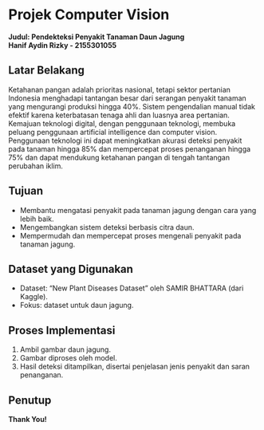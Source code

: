 # Projek Computer Vision

**Judul: Pendekteksi Penyakit Tanaman Daun Jagung**  
**Hanif Aydin Rizky - 2155301055**

## Latar Belakang
Ketahanan pangan adalah prioritas nasional, tetapi sektor pertanian Indonesia menghadapi tantangan besar dari serangan penyakit tanaman yang mengurangi produksi hingga 40%. Sistem pengendalian manual tidak efektif karena keterbatasan tenaga ahli dan luasnya area pertanian. Kemajuan teknologi digital, dengan penggunaan teknologi, membuka peluang penggunaan artificial intelligence dan computer vision. Penggunaan teknologi ini dapat meningkatkan akurasi deteksi penyakit pada tanaman hingga 85% dan mempercepat proses penanganan hingga 75% dan dapat mendukung ketahanan pangan di tengah tantangan perubahan iklim.

## Tujuan
- Membantu mengatasi penyakit pada tanaman jagung dengan cara yang lebih baik.
- Mengembangkan sistem deteksi berbasis citra daun.
- Mempermudah dan mempercepat proses mengenali penyakit pada tanaman jagung.

## Dataset yang Digunakan
- Dataset: “New Plant Diseases Dataset” oleh SAMIR BHATTARA (dari Kaggle).
- Fokus: dataset untuk daun jagung.

## Proses Implementasi
1. Ambil gambar daun jagung.
2. Gambar diproses oleh model.
3. Hasil deteksi ditampilkan, disertai penjelasan jenis penyakit dan saran penanganan.

## Penutup
**Thank You!**
